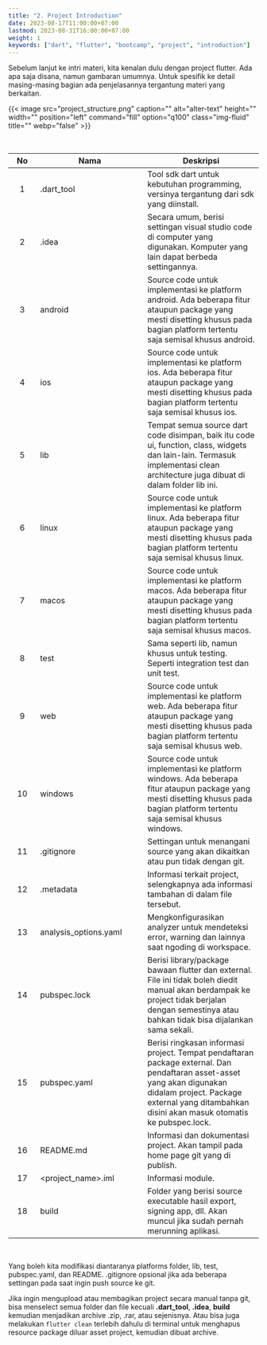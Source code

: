 ```yaml
---
title: "2. Project Introduction"
date: 2023-08-17T11:00:00+07:00
lastmod: 2023-08-31T16:00:00+07:00
weight: 1
keywords: ["dart", "flutter", "bootcamp", "project", "introduction"]
---
```


Sebelum lanjut ke intri materi, kita kenalan dulu dengan project flutter. Ada apa saja disana, namun gambaran umumnya. Untuk spesifik ke detail masing-masing bagian ada penjelasannya tergantung materi yang berkaitan.

{{< image src="project_structure.png" caption="" alt="alter-text" height="" width="" position="left" command="fill" option="q100" class="img-fluid" title=""  webp="false" >}}

<br>

| <div style="width: 40px">No</div> | <div style="width:200px">Nama</div> | Deskripsi                                                                                                                                                                                                               |
| :-------------------------------: | ----------------------------------- | ----------------------------------------------------------------------------------------------------------------------------------------------------------------------------------------------------------------------- |
|                 1                 | .dart_tool                          | Tool sdk dart untuk kebutuhan programming, versinya tergantung dari sdk yang diinstall.                                                                                                                                 |
|                 2                 | .idea                               | Secara umum, berisi settingan visual studio code di computer yang digunakan. Komputer yang lain dapat berbeda settingannya.                                                                                             |
|                 3                 | android                             | Source code untuk implementasi ke platform android. Ada beberapa fitur ataupun package yang mesti disetting khusus pada bagian platform tertentu saja semisal khusus android.                                           |
|                 4                 | ios                                 | Source code untuk implementasi ke platform ios. Ada beberapa fitur ataupun package yang mesti disetting khusus pada bagian platform tertentu saja semisal khusus ios.                                                   |
|                 5                 | lib                                 | Tempat semua source dart code disimpan, baik itu code ui, function, class, widgets dan lain-lain. Termasuk implementasi clean architecture juga dibuat di dalam folder lib ini.                                         |
|                 6                 | linux                               | Source code untuk implementasi ke platform linux. Ada beberapa fitur ataupun package yang mesti disetting khusus pada bagian platform tertentu saja semisal khusus linux.                                               |
|                 7                 | macos                               | Source code untuk implementasi ke platform macos. Ada beberapa fitur ataupun package yang mesti disetting khusus pada bagian platform tertentu saja semisal khusus macos.                                               |
|                 8                 | test                                | Sama seperti lib, namun khusus untuk testing. Seperti integration test dan unit test.                                                                                                                                   |
|                 9                 | web                                 | Source code untuk implementasi ke platform web. Ada beberapa fitur ataupun package yang mesti disetting khusus pada bagian platform tertentu saja semisal khusus web.                                                   |
|                10                 | windows                             | Source code untuk implementasi ke platform windows. Ada beberapa fitur ataupun package yang mesti disetting khusus pada bagian platform tertentu saja semisal khusus windows.                                           |
|                11                 | .gitignore                          | Settingan untuk menangani source yang akan dikaitkan atau pun tidak dengan git.                                                                                                                                         |
|                12                 | .metadata                           | Informasi terkait project, selengkapnya ada informasi tambahan di dalam file tersebut.                                                                                                                                  |
|                13                 | analysis_options.yaml               | Mengkonfigurasikan analyzer untuk mendeteksi error, warning dan lainnya saat ngoding di workspace.                                                                                                                      |
|                14                 | pubspec.lock                        | Berisi library/package bawaan flutter dan external. File ini tidak boleh diedit manual akan berdampak ke project tidak berjalan dengan semestinya atau bahkan tidak bisa dijalankan sama sekali.                        |
|                15                 | pubspec.yaml                        | Berisi ringkasan informasi project. Tempat pendaftaran package external. Dan pendaftaran asset-asset yang akan digunakan didalam project. Package external yang ditambahkan disini akan masuk otomatis ke pubspec.lock. |
|                16                 | README.md                           | Informasi dan dokumentasi project. Akan tampil pada home page git yang di publish.                                                                                                                                      |
|                17                 | <project_name>.iml                  | Informasi module.                                                                                                                                                                                                       |
|                18                 | build                               | Folder yang berisi source executable hasil export, signing app, dll. Akan muncul jika sudah pernah merunning aplikasi.                                                                                                  |

<br>

Yang boleh kita modifikasi diantaranya platforms folder, lib, test, pubspec.yaml, dan README. .gitignore opsional jika ada beberapa settingan pada saat ingin push source ke git.

Jika ingin mengupload atau membagikan project secara manual tanpa git, bisa menselect semua folder dan file kecuali **.dart_tool**, **.idea**, **build** kemudian menjadikan archive .zip, .rar, atau sejenisnya. Atau bisa juga melakukan `flutter clean` terlebih dahulu di terminal untuk menghapus resource package diluar asset project, kemudian dibuat archive.

<br>
